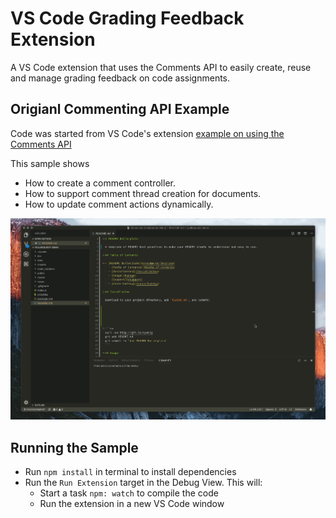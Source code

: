 # VS Code Grading Feedback Extension

A VS Code extension that uses the Comments API to easily create, reuse and manage grading feedback on code assignments.

## Origianl Commenting API Example

Code was started from VS Code's extension [example on using the Comments API](https://github.com/microsoft/vscode-extension-samples/tree/main/comment-sample)

This sample shows

- How to create a comment controller.
- How to support comment thread creation for documents.
- How to update comment actions dynamically.

![demo](./wiki-demo.gif)

## Running the Sample

- Run `npm install` in terminal to install dependencies
- Run the `Run Extension` target in the Debug View. This will:
	- Start a task `npm: watch` to compile the code
	- Run the extension in a new VS Code window
